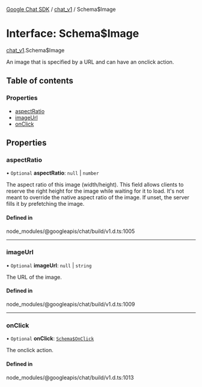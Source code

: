[Google Chat SDK](../README.md) / [chat\_v1](../modules/chat_v1.md) / Schema$Image

# Interface: Schema$Image

[chat_v1](../modules/chat_v1.md).Schema$Image

An image that is specified by a URL and can have an onclick action.

## Table of contents

### Properties

- [aspectRatio](chat_v1.Schema_Image.md#aspectratio)
- [imageUrl](chat_v1.Schema_Image.md#imageurl)
- [onClick](chat_v1.Schema_Image.md#onclick)

## Properties

### aspectRatio

• `Optional` **aspectRatio**: ``null`` \| `number`

The aspect ratio of this image (width/height). This field allows clients to reserve the right height for the image while waiting for it to load. It's not meant to override the native aspect ratio of the image. If unset, the server fills it by prefetching the image.

#### Defined in

node_modules/@googleapis/chat/build/v1.d.ts:1005

___

### imageUrl

• `Optional` **imageUrl**: ``null`` \| `string`

The URL of the image.

#### Defined in

node_modules/@googleapis/chat/build/v1.d.ts:1009

___

### onClick

• `Optional` **onClick**: [`Schema$OnClick`](chat_v1.Schema_OnClick.md)

The onclick action.

#### Defined in

node_modules/@googleapis/chat/build/v1.d.ts:1013

